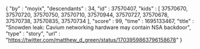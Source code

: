 {
  "by" : "moyix",
  "descendants" : 34,
  "id" : 37570407,
  "kids" : [ 37570670, 37570720, 37570750, 37570710, 37570944, 37570727, 37570678, 37570738, 37570835, 37570734 ],
  "score" : 99,
  "time" : 1695133467,
  "title" : "Snowden leak: Cavium networking hardware may contain NSA backdoor",
  "type" : "story",
  "url" : "https://twitter.com/matthew_d_green/status/1703959863796158678"
}
